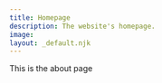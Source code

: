```yaml
---
title: Homepage
description: The website's homepage.
image:
layout: _default.njk
---
```


This is the about page
